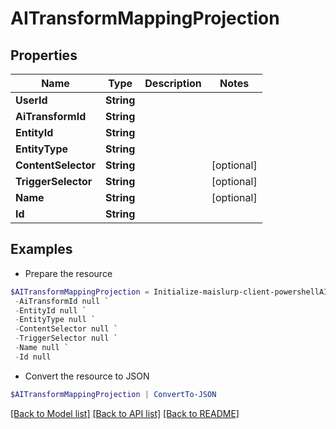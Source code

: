 # AITransformMappingProjection
## Properties

Name | Type | Description | Notes
------------ | ------------- | ------------- | -------------
**UserId** | **String** |  | 
**AiTransformId** | **String** |  | 
**EntityId** | **String** |  | 
**EntityType** | **String** |  | 
**ContentSelector** | **String** |  | [optional] 
**TriggerSelector** | **String** |  | [optional] 
**Name** | **String** |  | [optional] 
**Id** | **String** |  | 

## Examples

- Prepare the resource
```powershell
$AITransformMappingProjection = Initialize-maislurp-client-powershellAITransformMappingProjection  -UserId null `
 -AiTransformId null `
 -EntityId null `
 -EntityType null `
 -ContentSelector null `
 -TriggerSelector null `
 -Name null `
 -Id null
```

- Convert the resource to JSON
```powershell
$AITransformMappingProjection | ConvertTo-JSON
```

[[Back to Model list]](../README#documentation-for-models) [[Back to API list]](../README#documentation-for-api-endpoints) [[Back to README]](../README)

